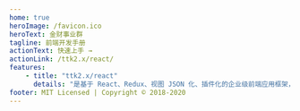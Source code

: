 ```yaml
---
home: true
heroImage: /favicon.ico
heroText: 金财事业群
tagline: 前端开发手册
actionText: 快速上手 →
actionLink: /ttk2.x/react/
features:
    - title: "ttk2.x/react"
      details: "是基于 React、Redux、视图 JSON 化、插件化的企业级前端应用框架，专注前端的研发和积累、用新技术将复杂的商业产品的工程化"
footer: MIT Licensed | Copyright © 2018-2020
---
```

